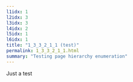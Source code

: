 ```yaml
---
l1idx: 1
l2idx: 3
l3idx: 3
l4idx: 2
l5idx: 1
l6idx: 1
title: "1_3_3_2_1_1 (test)"
permalink: 1_3_3_2_1_1.html
summary: "Testing page hierarchy enumeration"
---
```

Just a test